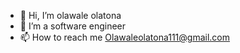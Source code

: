 - 👋 Hi, I’m olawale olatona
- 👀 I’m a software engineer
- 📫 How to reach me Olawaleolatona111@gmail.com

<!---
waconzy/waconzy is a ✨ special ✨ repository because its `README.md` (this file) appears on your GitHub profile.
You can click the Preview link to take a look at your changes.
--->
